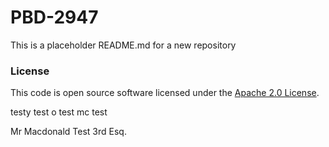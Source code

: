 
# PBD-2947

This is a placeholder README.md for a new repository

### License

This code is open source software licensed under the [Apache 2.0 License]("http://www.apache.org/licenses/LICENSE-2.0.html").

testy test o test mc test

Mr Macdonald Test 3rd Esq.



